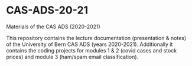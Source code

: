 # CAS-ADS-20-21
Materials of the CAS ADS (2020-2021)


This repository contains the lecture documentation (presentation & notes) of the University of Bern CAS ADS (years 2020-2021). Additionally it contains the coding projects for modules 1 & 2 (covid cases and stock prices) and module 3 (ham/spam email classification).
